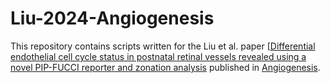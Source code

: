 # Liu-2024-Angiogenesis
This repository contains scripts written for the Liu et al. paper [[Differential endothelial cell cycle status in postnatal retinal vessels revealed using a novel PIP-FUCCI reporter and zonation analysis](https://link.springer.com/article/10.1007/s10456-024-09920-0) published in [Angiogenesis](https://link.springer.com/journal/10456).
